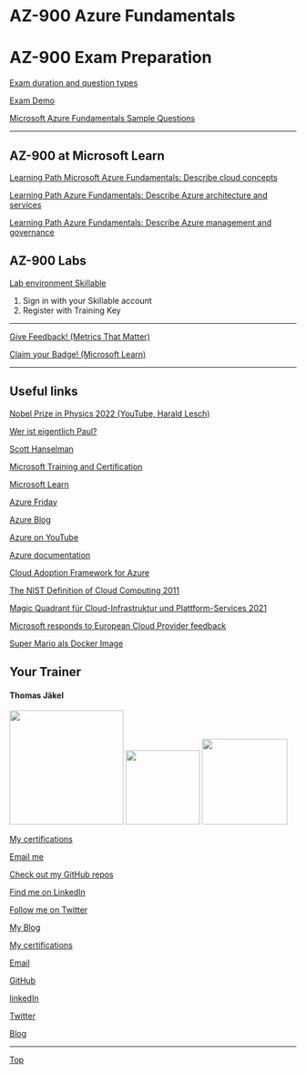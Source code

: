 # AZ-900 Azure Fundamentals

# AZ-900 Exam Preparation

[Exam duration and question types](https://learn.microsoft.com/en-us/certifications/exam-duration-question-types)

[Exam Demo](https://aka.ms/examdemo)

[Microsoft Azure Fundamentals Sample Questions](https://learn.microsoft.com/en-us/certifications/resources/az-900-sample-questions)


---


## AZ-900 at Microsoft Learn

[Learning Path Microsoft Azure Fundamentals: Describe cloud concepts](https://learn.microsoft.com/en-us/training/paths/microsoft-azure-fundamentals-describe-cloud-concepts/)

[Learning Path Azure Fundamentals: Describe Azure architecture and services](https://learn.microsoft.com/en-us/training/paths/azure-fundamentals-describe-azure-architecture-services/)

[Learning Path Azure Fundamentals: Describe Azure management and governance](https://learn.microsoft.com/en-us/training/paths/describe-azure-management-governance/)


## AZ-900 Labs

[Lab environment Skillable](https://brainymotion.learnondemand.net) 

1. Sign in with your Skillable account 
2. Register with Training Key

---

[Give Feedback! (Metrics That Matter)](#az-900-azure-fundamentals)

[Claim your Badge! (Microsoft Learn)](#az-900-azure-fundamentals)

---



## Useful links

[Nobel Prize in Physics 2022 (YouTube, Harald Lesch)](https://www.youtube.com/watch?v=-F8VFBrq1uU)

[Wer ist eigentlich Paul?](https://www.youtube.com/watch?v=FNZyCK1HwXM)

[Scott Hanselman](https://www.hanselman.com/)

[Microsoft Training and Certification](https://aka.ms/traincertposter)

[Microsoft Learn](https://docs.microsoft.com/en-us/learn/)

[Azure Friday](https://docs.microsoft.com/en-us/shows/azure-friday/)

[Azure Blog](https://azure.microsoft.com/en-us/blog/)

[Azure on YouTube](https://www.youtube.com/c/MicrosoftAzure)

[Azure documentation](https://docs.microsoft.com/en-us/azure/)

[Cloud Adoption Framework for Azure](https://docs.microsoft.com/en-us/azure/cloud-adoption-framework/)

[The NIST Definition of Cloud Computing 2011](https://csrc.nist.gov/publications/detail/sp/800-145/final)

[Magic Quadrant für Cloud-Infrastruktur und Plattform-Services 2021](https://www.gartner.com/technology/media-products/reprints/AWS/1-271W1OSP-DEU.html)

[Microsoft responds to European Cloud Provider feedback](https://blogs.microsoft.com/eupolicy/2022/05/18/microsoft-responds-to-european-cloud-provider-feedback-with-new-programs-and-principles/)

[Super Mario als Docker Image](https://hub.docker.com/r/bharathshetty4/supermario)




##  Your Trainer
#### Thomas Jäkel

<img src="https://download69118.blob.core.windows.net/anon/Profilbild.jpg" width="200"/>
<a href="https://www.credly.com/badges/c1fe9e82-60d2-4268-8204-3709479a2bf9/public_url"><img src="https://download69118.blob.core.windows.net/anon/MCT-badge.png" width="130"/></a>
<a href="https://www.credly.com/badges/fc4737d8-923a-4d37-8f1a-497c08a7c1ff/public_url"><img src="https://download69118.blob.core.windows.net/anon/AAI-badge.png" width="150"/></a>

[My certifications](https://www.credly.com/users/thomas-jakel)

[Email me](mailto:thomas.jaekel@brainymotion.de?subject=SC-900)

[Check out my GitHub repos](https://github.com/www42)

[Find me on LinkedIn](https://linkedin.com/in/tjkkll)

[Follow me on Twitter](https://twitter.com/tjkkll)

[My Blog](https://blog.az.training)

[My certifications](https://www.credly.com/users/thomas-jakel)

[Email](mailto:thomas.jaekel@brainymotion.de?subject=AZ-900)

[GitHub](https://github.com/www42)

[linkedIn](https://linkedin.com/in/tjkkll)

[Twitter](https://twitter.com/tjkkll)

[Blog](https://blog.az.training)

---

[Top](#az-900-azure-fundamentals)